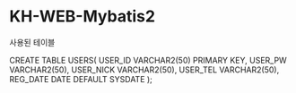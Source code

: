 # KH-WEB-Mybatis2

사용된 테이블

CREATE TABLE USERS(
USER_ID VARCHAR2(50) PRIMARY KEY,
USER_PW VARCHAR2(50), 
USER_NICK VARCHAR2(50),
USER_TEL VARCHAR2(50),
REG_DATE DATE DEFAULT SYSDATE
);
